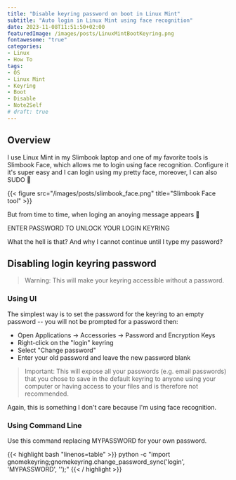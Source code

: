 ```yaml
---
title: "Disable keyring password on boot in Linux Mint"
subtitle: "Auto login in Linux Mint using face recognition"
date: 2023-11-08T11:51:50+02:00
featuredImage: /images/posts/LinuxMintBootKeyring.png
fontawesome: "true"
categories: 
- Linux
- How To
tags:
- OS
- Linux Mint
- Keyring
- Boot
- Disable
- Note2Self
# draft: true
---
```

## Overview

I use Linux Mint in my Slimbook laptop and one of my favorite tools is Slimbook Face, which allows me to login using face recognition.
Configure it it's super easy and I can login using my pretty face, moreover, I can also SUDO 🤩

{{< figure src="/images/posts/slimbook_face.png" title="Slimbook Face tool" >}}

But from time to time, when loging an anoying message appears 🤦

ENTER PASSWORD TO UNLOCK YOUR LOGIN KEYRING

What the hell is that? And why I cannot continue until I type my password?

## Disabling login keyring password

> Warning: This will make your keyring accessible without a password.

### Using UI

The simplest way is to set the password for the keyring to an empty password -- you will not be prompted for a password then:

- Open Applications -> Accessories -> Password and Encryption Keys
- Right-click on the "login" keyring
- Select "Change password"
- Enter your old password and leave the new password blank

> Important: This will expose all your passwords (e.g. email passwords) that you chose to save in the default keyring to anyone using your computer or having access to your files and is therefore not recommended.

Again, this is something I don't care because I'm using face recognition.

### Using Command Line

Use this command replacing MYPASSWORD for your own password.

{{< highlight bash "linenos=table" >}}
python -c "import gnomekeyring;gnomekeyring.change_password_sync('login', 'MYPASSWORD', '');"
{{< / highlight >}}
